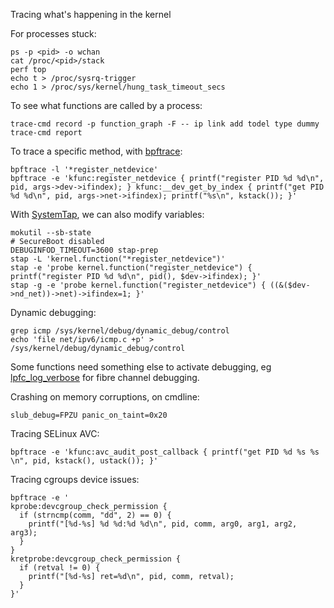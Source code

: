 Tracing what's happening in the kernel

For processes stuck:
```
ps -p <pid> -o wchan
cat /proc/<pid>/stack
perf top
echo t > /proc/sysrq-trigger
echo 1 > /proc/sys/kernel/hung_task_timeout_secs
```

To see what functions are called by a process:
```
trace-cmd record -p function_graph -F -- ip link add todel type dummy
trace-cmd report
```

To trace a specific method, with [bpftrace](https://github.com/iovisor/bpftrace/blob/master/docs/reference_guide.md):
```
bpftrace -l '*register_netdevice'
bpftrace -e 'kfunc:register_netdevice { printf("register PID %d %d\n", pid, args->dev->ifindex); } kfunc:__dev_get_by_index { printf("get PID %d %d\n", pid, args->net->ifindex); printf("%s\n", kstack()); }'
```

With [SystemTap](https://fedoraproject.org/wiki/SystemTap), we can also modify variables:
```
mokutil --sb-state
# SecureBoot disabled
DEBUGINFOD_TIMEOUT=3600 stap-prep
stap -L 'kernel.function("*register_netdevice")'
stap -e 'probe kernel.function("register_netdevice") { printf("register PID %d %d\n", pid(), $dev->ifindex); }' 
stap -g -e 'probe kernel.function("register_netdevice") { ((&($dev->nd_net))->net)->ifindex=1; }'
```

Dynamic debugging:
```
grep icmp /sys/kernel/debug/dynamic_debug/control
echo 'file net/ipv6/icmp.c +p' > /sys/kernel/debug/dynamic_debug/control
```

Some functions need something else to activate debugging, eg [lpfc_log_verbose](https://access.redhat.com/articles/337853) for fibre channel debugging.

Crashing on memory corruptions, on cmdline:
```
slub_debug=FPZU panic_on_taint=0x20
```

Tracing SELinux AVC:
```
bpftrace -e 'kfunc:avc_audit_post_callback { printf("get PID %d %s %s \n", pid, kstack(), ustack()); }'
```

Tracing cgroups device issues:
```
bpftrace -e '
kprobe:devcgroup_check_permission {
  if (strncmp(comm, "dd", 2) == 0) {
    printf("[%d-%s] %d %d:%d %d\n", pid, comm, arg0, arg1, arg2, arg3);
  }
}
kretprobe:devcgroup_check_permission {
  if (retval != 0) {
    printf("[%d-%s] ret=%d\n", pid, comm, retval);
  }
}'
```
